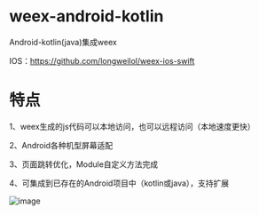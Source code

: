# weex-android-kotlin
Android-kotlin(java)集成weex

IOS：https://github.com/longweilol/weex-ios-swift

# 特点
1、weex生成的js代码可以本地访问，也可以远程访问（本地速度更快）

2、Android各种机型屏幕适配

3、页面跳转优化，Module自定义方法完成

4、可集成到已存在的Android项目中（kotlin或java），支持扩展

 ![image](https://i.loli.net/2019/04/19/5cb99a27316a7.jpg)

